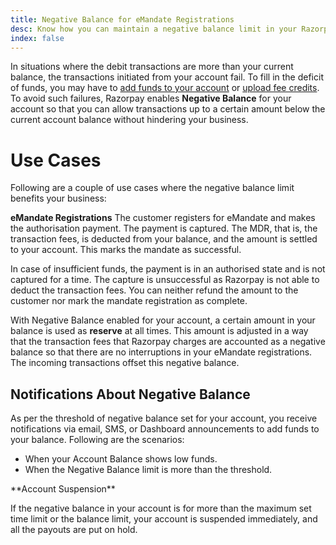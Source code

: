 ```yaml
---
title: Negative Balance for eMandate Registrations
desc: Know how you can maintain a negative balance limit in your Razorpay primary account balance so that the transactions involving the transfer of funds from your account never fail.
index: false
---
```


In situations where the debit transactions are more than your current balance, the transactions initiated from your account fail. To fill in the deficit of funds, you may have to <a href="/docs/payment-gateway/balances/dashboard" target="_blank"> add funds to your account</a> or <a href="/docs/payment-gateway/dashboard-guide/credits" target="_blank">upload fee credits</a>. To avoid such failures, Razorpay enables **Negative Balance** for your account so that you can allow transactions up to a certain amount below the current account balance without hindering your business.

# Use Cases

Following are a couple of use cases where the negative balance limit benefits your business:

**eMandate Registrations**
The customer registers for eMandate and makes the authorisation payment. The payment is captured. The MDR, that is, the transaction fees, is deducted from your balance, and the amount is settled to your account. This marks the mandate as successful.

In case of insufficient funds, the payment is in an authorised state and is not captured for a  time. The capture is unsuccessful as Razorpay is not able to deduct the transaction fees. You can neither refund the amount to the customer nor mark the mandate registration as complete.

With Negative Balance enabled for your account, a certain amount in your balance is used as **reserve** at all times. This amount is adjusted in a way that the transaction fees that Razorpay charges are accounted as a negative balance so that there are no interruptions in your eMandate registrations. The incoming transactions offset this negative balance.

## Notifications About Negative Balance

As per the threshold of negative balance set for your account, you receive notifications via email, SMS, or Dashboard announcements to add funds to your balance.  Following are the scenarios:

- When your Account Balance shows low funds.
- When the Negative Balance limit is more than the threshold.

<callout warn>
**Account Suspension**

If the negative balance in your account is for more than the maximum set time limit or the balance limit, your account is suspended immediately, and all the payouts are put on hold.
</callout>
